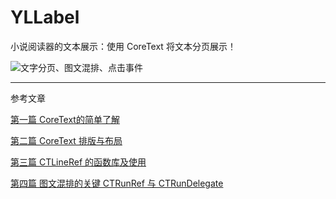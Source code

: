 # YLLabel

小说阅读器的文本展示：使用 CoreText 将文本分页展示！

![文字分页、图文混排、点击事件](https://github.com/Kanthine/YLLabel/blob/master/YLLabel/%E5%B0%8F%E8%AF%B4%E9%98%85%E8%AF%BB%E5%99%A8.gif)


----

参考文章

[第一篇 CoreText的简单了解](https://www.jianshu.com/p/934c32fcdd93)

[第二篇 CoreText 排版与布局](https://www.jianshu.com/p/24c68eb1a892)

[第三篇 CTLineRef 的函数库及使用](https://www.jianshu.com/p/f59e07f95ae9)

[第四篇 图文混排的关键 CTRunRef 与 CTRunDelegate](https://www.jianshu.com/p/d73756d39499)
